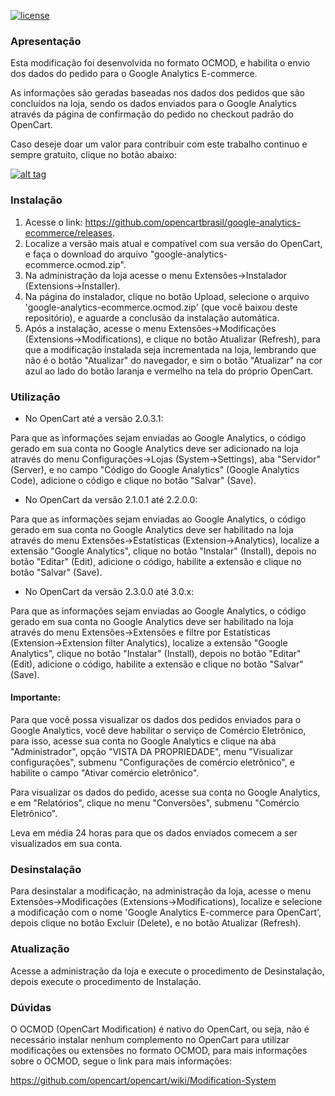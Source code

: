 [![license][licenca-badge]][LICENSE]

### Apresentação

Esta modificação foi desenvolvida no formato OCMOD, e habilita o envio dos dados do pedido para o Google Analytics E-commerce.

As informações são geradas baseadas nos dados dos pedidos que são concluídos na loja, sendo os dados enviados para o Google Analytics através da página de confirmação do pedido no checkout padrão do OpenCart.

Caso deseje doar um valor para contribuir com este trabalho continuo e sempre gratuito, clique no botão abaixo:

[![alt tag](https://www.paypalobjects.com/pt_BR/BR/i/btn/btn_donateCC_LG.gif)](https://www.paypal.com/cgi-bin/webscr?cmd=_s-xclick&hosted_button_id=7G9TR9PXS6G5J)

### Instalação

 1. Acesse o link: https://github.com/opencartbrasil/google-analytics-ecommerce/releases.
 2. Localize a versão mais atual e compatível com sua versão do OpenCart, e faça o download do arquivo "google-analytics-ecommerce.ocmod.zip".
 3. Na administração da loja acesse o menu Extensões→Instalador (Extensions→Installer).
 4. Na página do instalador, clique no botão Upload, selecione o arquivo 'google-analytics-ecommerce.ocmod.zip' (que você baixou deste repositório), e aguarde a conclusão da instalação automática.
 5. Após a instalação, acesse o menu Extensões→Modificações (Extensions→Modifications), e clique no botão Atualizar (Refresh), para que a modificação instalada seja incrementada na loja, lembrando que não é o botão "Atualizar" do navegador, e sim o botão "Atualizar" na cor azul ao lado do botão laranja e vermelho na tela do próprio OpenCart.

### Utilização

- No OpenCart até a versão 2.0.3.1:

Para que as informações sejam enviadas ao Google Analytics, o código gerado em sua conta no Google Analytics deve ser adicionado na loja através do menu Configurações→Lojas (System→Settings), aba "Servidor" (Server), e no campo "Código do Google Analytics" (Google Analytics Code), adicione o código e clique no botão "Salvar" (Save).

- No OpenCart da versão 2.1.0.1 até 2.2.0.0:

Para que as informações sejam enviadas ao Google Analytics, o código gerado em sua conta no Google Analytics deve ser habilitado na loja através do menu Extensões→Estatísticas (Extension→Analytics), localize a extensão "Google Analytics", clique no botão "Instalar" (Install), depois no botão "Editar" (Edit), adicione o código, habilite a extensão e clique no botão "Salvar" (Save).

- No OpenCart da versão 2.3.0.0 até 3.0.x:

Para que as informações sejam enviadas ao Google Analytics, o código gerado em sua conta no Google Analytics deve ser habilitado na loja através do menu Extensões→Extensões e filtre por Estatísticas (Extension→Extension filter Analytics), localize a extensão "Google Analytics", clique no botão "Instalar" (Install), depois no botão "Editar" (Edit), adicione o código, habilite a extensão e clique no botão "Salvar" (Save).

#### Importante:

Para que você possa visualizar os dados dos pedidos enviados para o Google Analytics, você deve habilitar o serviço de Comércio Eletrônico, para isso, acesse sua conta no Google Analytics e clique na aba "Administrador", opção "VISTA DA PROPRIEDADE", menu "Visualizar configurações", submenu "Configurações de comércio eletrônico", e habilite o campo "Ativar comércio eletrônico".

Para visualizar os dados do pedido, acesse sua conta no Google Analytics, e em "Relatórios", clique no menu "Conversões", submenu "Comércio Eletrônico".

Leva em média 24 horas para que os dados enviados comecem a ser visualizados em sua conta.

### Desinstalação

Para desinstalar a modificação, na administração da loja, acesse o menu Extensões→Modificações (Extensions→Modifications),  localize e selecione a modificação com o nome 'Google Analytics E-commerce para OpenCart', depois clique no botão Excluir (Delete), e no botão Atualizar (Refresh).

### Atualização

Acesse a administração da loja e execute o procedimento de Desinstalação, depois execute o procedimento de Instalação.

### Dúvidas

O OCMOD (OpenCart Modification) é nativo do OpenCart, ou seja, não é necessário instalar nenhum complemento no OpenCart para utilizar modificações ou extensões no formato OCMOD, para mais informações sobre o OCMOD, segue o link para mais informações:

https://github.com/opencart/opencart/wiki/Modification-System

[licenca-badge]: https://img.shields.io/badge/licença-GPLv3-blue.svg
[LICENSE]: ./LICENSE

